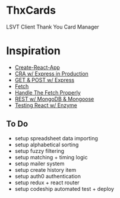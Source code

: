 # ThxCards
LSVT Client Thank You Card Manager

# Inspiration
* [Create-React-App](https://github.com/facebookincubator/create-react-app)
* [CRA w/ Express in Production](https://daveceddia.com/create-react-app-express-production)
* [GET & POST w/ Express](https://codeforgeek.com/2014/09/handle-get-post-request-express-4)
* [Fetch](https://github.com/github/fetch)
* [Handle The Fetch Properly](https://www.tjvantoll.com/2015/09/13/fetch-and-errors)
* [REST w/ MongoDB & Mongoose](https://www.youtube.com/watch?v=L1DGbI-U_e4)
* [Testing React w/ Enzyme](https://medium.com/kevin-salters-blog/testing-react-with-enzyme-fbfc30190e70)

## To Do
* setup spreadsheet data importing
* setup alphabetical sorting
* setup fuzzy filtering
* setup matching + timing logic
* setup mailer system
* setup create history item
* setup auth0 authentication
* setup redux + react router
* setup codeship automated test + deploy
